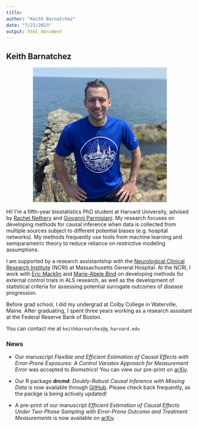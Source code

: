 ```yaml
---
title: 
author: "Keith Barnatchez"
date: "7/21/2023"
output: html_document
---
```




## Keith Barnatchez


<p align="center">
  <img src="files/web-photo.png"> 
</p>
<!-- ![](files/web-photo.png) -->

Hi! I'm a fifth-year biostatistics PhD student at Harvard University, advised by [Rachel Nethery](https://scholar.harvard.edu/rnethery/home) and [Giovanni Parmigiani](https://scholar.harvard.edu/parmigiani). My research focuses on developing methods for causal inference when data is collected from multiple sources subject to different potential biases (e.g. hospital networks). My methods frequently use tools from machine learning and semiparametric theory to reduce reliance on restrictive modeling assumptions. 

I am supported by a research assistantship with the [Neurological Clinical Research Institute](https://www.massgeneral.org/ncri) (NCRI) at Massachusetts General Hospital. At the NCRI, I work with [Eric Macklin](https://biostatistics.massgeneral.org/faculty/eric-macklin-phd/) and [Marie-Abele Bind](https://biostatistics.massgeneral.org/faculty/marie-abele-bind-phd/) on developing methods for external control trials in ALS research, as well as the development of statistical criteria for assessing potential surrogate outcomes of disease progression.

Before grad school, I did my undergrad at Colby College in Waterville, Maine. After graduating, I spent three years working as a research assistant at the Federal Reserve Bank of Boston.

You can contact me at `keithbarnatchez@g.harvard.edu`


### News

- Our manuscript *Flexible and Efficient Estimation of Causal Effects with Error-Prone Exposures: A Control Variates Approach for Measurement Error*  was accepted to *Biometrics*! You can view our pre-print on [arXiv](https://arxiv.org/pdf/2410.12590).

- Our R package **drcmd**: *Doubly-Robust Causal Inference with Missing Data* is now available through [GitHub](https://github.com/keithbarnatchez/drcmd). Please check back frequently, as the packge is being actively updated!

- A pre-print of our manuscript *Efficient Estimation of Causal Effects Under Two-Phase Sampling with Error-Prone Outcome and Treatment Measurements* is now available on [arXiv](https://arxiv.org/pdf/2506.21777).
 
